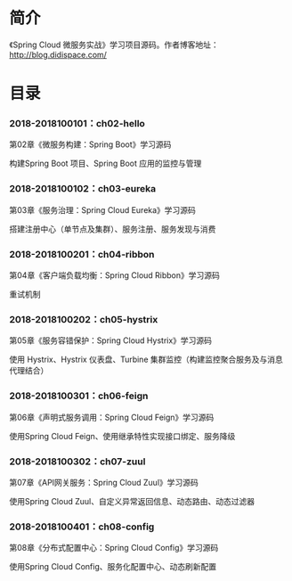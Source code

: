 简介 
====

《Spring Cloud 微服务实战》学习项目源码。作者博客地址：http://blog.didispace.com/

目录 
====

### 2018-2018100101：ch02-hello<br>
第02章《微服务构建：Spring Boot》学习源码
<p>
构建Spring Boot 项目、Spring Boot 应用的监控与管理
</p>

### 2018-2018100102：ch03-eureka<br>
第03章《服务治理：Spring Cloud Eureka》学习源码
<p>
搭建注册中心（单节点及集群）、服务注册、服务发现与消费
</p>

### 2018-2018100201：ch04-ribbon<br>
第04章《客户端负载均衡：Spring Cloud Ribbon》学习源码
<p>
重试机制
</p>

### 2018-2018100202：ch05-hystrix<br>
第05章《服务容错保护：Spring Cloud Hystrix》学习源码
<p>
使用 Hystrix、Hystrix 仪表盘、Turbine 集群监控（构建监控聚合服务及与消息代理结合）
</p>

### 2018-2018100301：ch06-feign<br>
第06章《声明式服务调用：Spring Cloud Feign》学习源码
<p>
使用Spring Cloud Feign、使用继承特性实现接口绑定、服务降级
</p>

### 2018-2018100302：ch07-zuul<br>
第07章《API网关服务：Spring Cloud Zuul》学习源码
<p>
使用Spring Cloud Zuul、自定义异常返回信息、动态路由、动态过滤器
</p>

### 2018-2018100401：ch08-config<br>
第08章《分布式配置中心：Spring Cloud Config》学习源码
<p>
使用Spring Cloud Config、服务化配置中心、动态刷新配置
</p>

